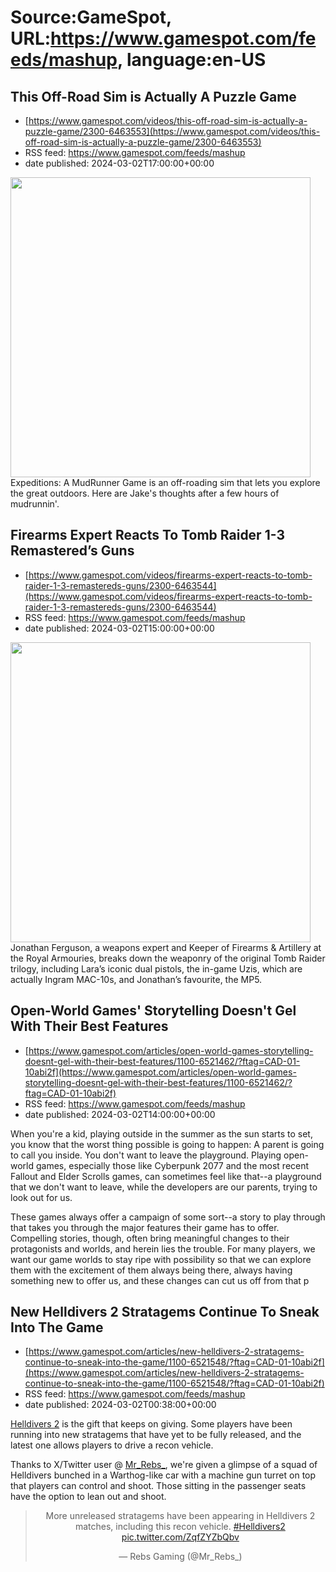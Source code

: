 # Source:GameSpot, URL:https://www.gamespot.com/feeds/mashup, language:en-US

## This Off-Road Sim is Actually A Puzzle Game
 - [https://www.gamespot.com/videos/this-off-road-sim-is-actually-a-puzzle-game/2300-6463553](https://www.gamespot.com/videos/this-off-road-sim-is-actually-a-puzzle-game/2300-6463553)
 - RSS feed: https://www.gamespot.com/feeds/mashup
 - date published: 2024-03-02T17:00:00+00:00

<img height="480" src="https://www.gamespot.com/a/uploads/square_medium/1823/18237460/4267669-expeditions_v1_site.jpg" width="480" /> Expeditions: A MudRunner Game is an off-roading sim that lets you explore the great outdoors. Here are Jake's thoughts after a few hours of mudrunnin'.

## Firearms Expert Reacts To Tomb Raider 1-3 Remastered’s Guns
 - [https://www.gamespot.com/videos/firearms-expert-reacts-to-tomb-raider-1-3-remastereds-guns/2300-6463544](https://www.gamespot.com/videos/firearms-expert-reacts-to-tomb-raider-1-3-remastereds-guns/2300-6463544)
 - RSS feed: https://www.gamespot.com/feeds/mashup
 - date published: 2024-03-02T15:00:00+00:00

<img height="480" src="https://www.gamespot.com/a/uploads/square_medium/1571/15719603/4267332-tombraider_site.jpg" width="480" /> Jonathan Ferguson, a weapons expert and Keeper of Firearms &amp; Artillery at the Royal Armouries, breaks down the weaponry of the original Tomb Raider trilogy, including Lara’s iconic dual pistols, the in-game Uzis, which are actually Ingram MAC-10s, and Jonathan’s favourite, the MP5.

## Open-World Games' Storytelling Doesn't Gel With Their Best Features
 - [https://www.gamespot.com/articles/open-world-games-storytelling-doesnt-gel-with-their-best-features/1100-6521462/?ftag=CAD-01-10abi2f](https://www.gamespot.com/articles/open-world-games-storytelling-doesnt-gel-with-their-best-features/1100-6521462/?ftag=CAD-01-10abi2f)
 - RSS feed: https://www.gamespot.com/feeds/mashup
 - date published: 2024-03-02T14:00:00+00:00

<p dir="ltr">When you're a kid, playing outside in the summer as the sun starts to set, you know that the worst thing possible is going to happen: A parent is going to call you inside. You don't want to leave the playground. Playing open-world games, especially those like Cyberpunk 2077 and the most recent Fallout and Elder Scrolls games, can sometimes feel like that--a playground that we don't want to leave, while the developers are our parents, trying to look out for us.</p><p dir="ltr">These games always offer a campaign of some sort--a story to play through that takes you through the major features their game has to offer. Compelling stories, though, often bring meaningful changes to their protagonists and worlds, and herein lies the trouble. For many players, we want our game worlds to stay ripe with possibility so that we can explore them with the excitement of them always being there, always having something new to offer us, and these changes can cut us off from that p

## New Helldivers 2 Stratagems Continue To Sneak Into The Game
 - [https://www.gamespot.com/articles/new-helldivers-2-stratagems-continue-to-sneak-into-the-game/1100-6521548/?ftag=CAD-01-10abi2f](https://www.gamespot.com/articles/new-helldivers-2-stratagems-continue-to-sneak-into-the-game/1100-6521548/?ftag=CAD-01-10abi2f)
 - RSS feed: https://www.gamespot.com/feeds/mashup
 - date published: 2024-03-02T00:38:00+00:00

<p><a href="https://www.gamespot.com/games/helldivers-2/">Helldivers 2</a> is the gift that keeps on giving. Some players have been running into new stratagems that have yet to be fully released, and the latest one allows players to drive a recon vehicle.</p><p dir="ltr">Thanks to X/Twitter user @ <a href="https://twitter.com/Mr_Rebs_/status/1763554077089104213?s=20">Mr_Rebs_</a>, we're given a glimpse of a squad of Helldivers bunched in a Warthog-like car with a machine gun turret on top that players can control and shoot. Those sitting in the passenger seats have the option to lean out and shoot.</p><div><blockquote align="center" class="twitter-tweet"><p dir="ltr">More unreleased stratagems have been appearing in Helldivers 2 matches, including this recon vehicle. <a href="https://twitter.com/hashtag/Helldivers2?src=hash&amp;ref_src=twsrc^tfw">#Helldivers2</a> <a href="https://t.co/ZqfZYZbQbv">pic.twitter.com/ZqfZYZbQbv</a></p>  — Rebs Gaming (@Mr_Rebs_) <a href="https://t

